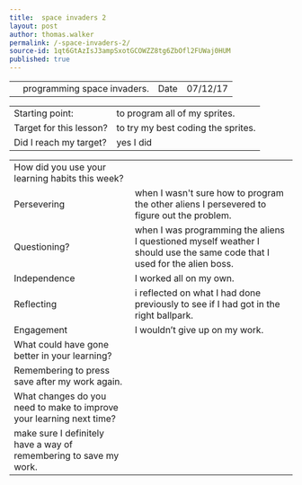 ```yaml
---
title:  space invaders 2
layout: post
author: thomas.walker
permalink: /-space-invaders-2/
source-id: 1qt6GtAzIsJ3ampSxotGCOWZZ8tg6ZbOfl2FUWaj0HUM
published: true
---
```

<table>
  <tr>
    <td></td>
    <td>programming space invaders.</td>
    <td>Date</td>
    <td>07/12/17</td>
  </tr>
</table>


<table>
  <tr>
    <td>Starting point:</td>
    <td>to program all of my sprites.</td>
  </tr>
  <tr>
    <td>Target for this lesson?</td>
    <td>to try my best coding the sprites.</td>
  </tr>
  <tr>
    <td>Did I reach my target? </td>
    <td>yes I did
</td>
  </tr>
</table>


<table>
  <tr>
    <td>How did you use your learning habits this week?</td>
    <td></td>
  </tr>
  <tr>
    <td>Persevering</td>
    <td>when I wasn't sure how to program the other aliens I persevered to figure out the problem.</td>
  </tr>
  <tr>
    <td>Questioning?</td>
    <td>when I was programming the aliens I questioned myself weather I should use the same code that I used for the alien boss.</td>
  </tr>
  <tr>
    <td>Independence</td>
    <td>I worked all on my own.</td>
  </tr>
  <tr>
    <td>Reflecting</td>
    <td>i reflected on what I had done previously to see if I had got in the right ballpark.</td>
  </tr>
  <tr>
    <td>Engagement</td>
    <td>I wouldn’t give up on my work.</td>
  </tr>
  <tr>
    <td>What could have gone better in your learning?</td>
    <td></td>
  </tr>
  <tr>
    <td>
Remembering to press save after my work again.
</td>
    <td></td>
  </tr>
  <tr>
    <td>What changes do you need to make to improve your learning next time?</td>
    <td></td>
  </tr>
  <tr>
    <td>make sure I definitely have a way of remembering to save my work.</td>
    <td></td>
  </tr>
</table>


